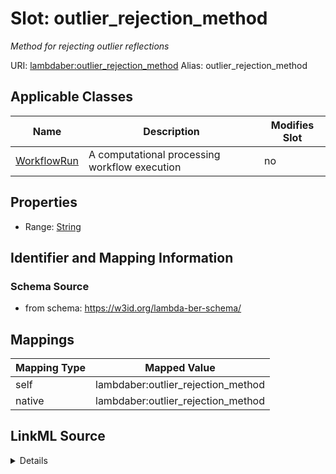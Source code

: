 

# Slot: outlier_rejection_method 


_Method for rejecting outlier reflections_





URI: [lambdaber:outlier_rejection_method](https://w3id.org/lambda-ber-schema/outlier_rejection_method)
Alias: outlier_rejection_method

<!-- no inheritance hierarchy -->





## Applicable Classes

| Name | Description | Modifies Slot |
| --- | --- | --- |
| [WorkflowRun](WorkflowRun.md) | A computational processing workflow execution |  no  |






## Properties

* Range: [String](String.md)




## Identifier and Mapping Information






### Schema Source


* from schema: https://w3id.org/lambda-ber-schema/




## Mappings

| Mapping Type | Mapped Value |
| ---  | ---  |
| self | lambdaber:outlier_rejection_method |
| native | lambdaber:outlier_rejection_method |




## LinkML Source

<details>
```yaml
name: outlier_rejection_method
description: Method for rejecting outlier reflections
from_schema: https://w3id.org/lambda-ber-schema/
rank: 1000
alias: outlier_rejection_method
owner: WorkflowRun
domain_of:
- WorkflowRun
range: string

```
</details>
